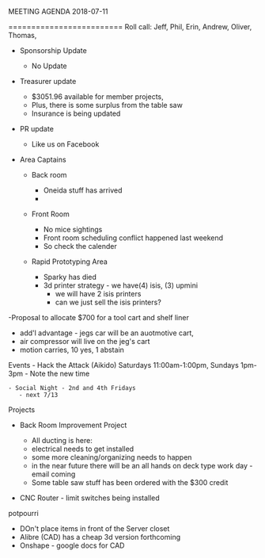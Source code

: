 MEETING AGENDA 2018-07-11

=========================
Roll call: Jeff, Phil, Erin, Andrew, Oliver, Thomas, 

- Sponsorship Update
  - No Update

- Treasurer update    
  - $3051.96 available for member projects,
  - Plus, there is some surplus from the table saw
  - Insurance is being updated 
 
- PR update
  - Like us on Facebook
 

- Area Captains
  - Back room
    - Oneida stuff has arrived
    - 
  
  - Front Room
    - No mice sightings
    - Front room scheduling conflict happened last weekend 
    - So check the calender
 
  - Rapid Prototyping Area
    - Sparky has died
    - 3d printer strategy - we have(4) isis, (3) upmini 
      - we will have 2 isis printers
      - can we just sell the isis printers?


-Proposal to allocate $700 for a tool cart and shelf liner
  - add'l advantage - jegs car will be an auotmotive cart, 
  - air compressor will live on the jeg's cart
  - motion carries, 10 yes, 1 abstain
 
Events
    - Hack the Attack (Aikido)  Saturdays 11:00am-1:00pm, Sundays 1pm-3pm
       - Note the new time
 
    - Social Night - 2nd and 4th Fridays
       - next 7/13

       
Projects
  - Back Room Improvement Project
    -  All ducting is here:
    - electrical needs to get installed
    - some more cleaning/organizing needs to happen
    - in the near future there will be an all hands on deck type work day - email coming
    - Some table saw stuff has been ordered with the $300 credit
    
  - CNC Router
        - limit switches being installed



potpourri 
- DOn't place items in front of the Server closet
- Alibre (CAD) has a cheap 3d version forthcoming
- Onshape - google docs for CAD

















